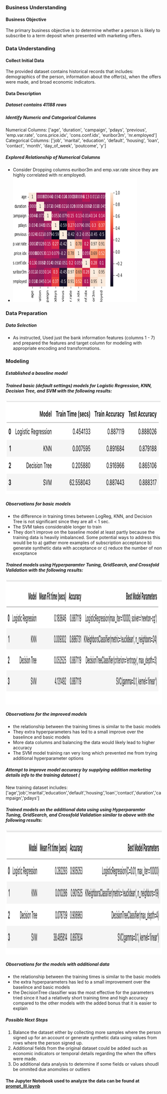 ### Business Understanding

#### Business Objective

The primary business objective is to determine whether a person is likely to subscribe to a term deposit when presented with marketing offers.

### Data Understanding

#### Collect Initial Data
The provided dataset contains historical records that includes: demographics of the person, information about the offer(s), when the offers were made,
and broad economic indicators. 

#### Data Description

##### Dataset contains 41188  rows 
 
##### Identify Numeric and Categorical Columns
Numerical Columns: ['age', 'duration', 'campaign', 'pdays', 'previous', 'emp.var.rate', 'cons.price.idx', 'cons.conf.idx', 'euribor3m', 'nr.employed']
Categorical Columns: ['job', 'marital', 'education', 'default', 'housing', 'loan', 'contact', 'month', 'day_of_week', 'poutcome', 'y']

##### Explored Relationship of Numerical Columns
* Consider Dropping columns euribor3m and emp.var.rate since they are highly correlated with nr.employed\
* <img src="correl.png" width="400" height="400"/>

### Data Preparation

##### Data Selection
*  As instructed, Used just the bank information features (columns 1 - 7) and prepared the features and target column for modeling with appropriate encoding and transformations.
 
### Modeling
##### Established a baseline model

##### Trained basic (default settings) models for Logistic Regression, KNN, Decision Tree, and SVM with the following results:

<img src="basic_results.png" width="500" height="300"/>

##### Observations for basic models
- the difference in training times between LogReg, KNN, and Decision Tree is not significant since they are all < 1 sec.
- The SVM takes considerable longer to train
- They don't improve on the baseline model at least partly because the training data is heavily imbalanced.
Some potential ways to address this would be to a) gather more examples of subscription acceptance b) generate synthetic data with acceptance or c) reduce the number of non exceptance

##### Trained models using Hyperparamter Tuning, GridSearch, and Crossfold Validation with the following results:
<img src="grid_results.png" width="600" height="400"/>

##### Observations for the improved models
- the relationship between the training times is similar to the basic models 
- They extra hyperparameters has led to a small improve over the baselince and basic models
- More data columns and balancing the data would likely lead to higher accuracy
- The SVM model training ran very long which prevented me from trying additional hyperparameter options

##### Attempt to improve model accuracy by supplying addition marketing details info to the training dataset (
New training dataset includes: ['age','job','marital','education','default','housing','loan','contact','duration','campaign','pdays']

##### Trained models on the additional data using using Hyperparamter Tuning, GridSearch, and Crossfold Validation similar to above with the following results:
<img src="extra_data_results.png" width="600" height="400"/>

##### Observations for the models with additional data
- the relationship between the training times is similar to the basic models 
- the extra hyperparameters has led to a small improvement over the baselince and basic models
- the DecisionTree classifier was the most effective for the parameters tried since it had a relatively short training time and high accuracy compared
to the other models with the added bonus that it is easier to explain

##### Possible Next Steps
1. Balance the dataset either by collecting more samples where the person signed up for an account or generate synthetic data using values from rows where the person signed up.
2. Additional fields from the original dataset could be added such as economic indicators or temporal details regarding the when the offers were made.
3. Do additional data analysis to determine if some fields or values shoudl be ommited due anomolies or outliers

#### The Jupyter Notebook used to analyze the data can be found at [prompt_III.ipynb](./prompt_III.ipynb)
